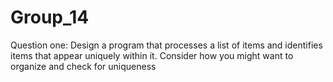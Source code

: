 # Group_14
Question one: Design a program that processes a list of items and identifies items that appear uniquely within it. Consider how you might want to organize and check for uniqueness
